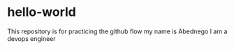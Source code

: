 # hello-world
This repository is for practicing the github flow 
my name is Abednego I am a devops engineer 
